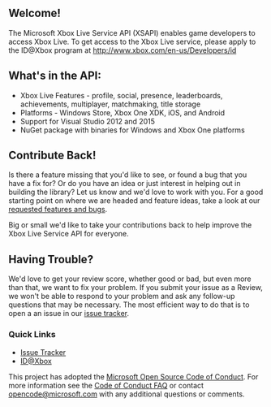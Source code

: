 ## Welcome!

The Microsoft Xbox Live Service API (XSAPI) enables game developers to access Xbox Live. To get access to the Xbox Live service, please apply to the ID@Xbox program at http://www.xbox.com/en-us/Developers/id


## What's in the API:

*   Xbox Live Features - profile, social, presence, leaderboards, achievements, multiplayer, matchmaking, title storage
*   Platforms - Windows Store, Xbox One XDK, iOS, and Android
*   Support for Visual Studio 2012 and 2015
*   NuGet package with binaries for Windows and Xbox One platforms

## Contribute Back!

Is there a feature missing that you'd like to see, or found a bug that you have a fix for? Or do you have an idea or just interest in helping out in building the library? Let us know and we'd love to work with you. For a good starting point on where we are headed and feature ideas, take a look at our [requested features and bugs](https://github.com/Microsoft/xbox-live-api/issues).  

Big or small we'd like to take your contributions back to help improve the Xbox Live Service API for everyone. 

## Having Trouble?

We'd love to get your review score, whether good or bad, but even more than that, we want to fix your problem. If you submit your issue as a Review, we won't be able to respond to your problem and ask any follow-up questions that may be necessary. The most efficient way to do that is to open a an issue in our [issue tracker](https://github.com/Microsoft/xbox-live-api/issues).  

### Quick Links

*   [Issue Tracker](https://github.com/Microsoft/xbox-live-api/issues)
*   [ID@Xbox](http://www.xbox.com/en-us/Developers/id
)

This project has adopted the [Microsoft Open Source Code of Conduct](https://opensource.microsoft.com/codeofconduct/). For more information see the [Code of Conduct FAQ](https://opensource.microsoft.com/codeofconduct/faq/) or contact [opencode@microsoft.com](mailto:opencode@microsoft.com) with any additional questions or comments.

